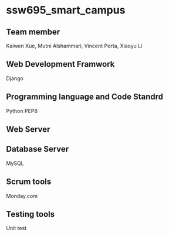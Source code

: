 # ssw695_smart_campus
## Team member
Kaiwen Xue, Mutni Alshammari, Vincent Porta, Xiaoyu Li
## Web Development Framwork
Django
## Programming language and Code Standrd
Python PEP8
## Web Server

## Database Server
MySQL
## Scrum tools
Monday.com
## Testing tools
Unit test
